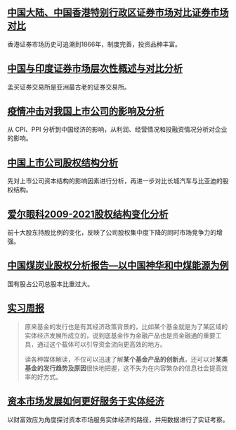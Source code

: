 ## [中国大陆、中国香港特别行政区证券市场对比证券市场对比](https://mp.weixin.qq.com/s/CnrEaF2m0w_RfUxQ4iQ6BQ)
香港证券市场历史可追溯到1866年，制度完善，投资品种丰富。

## [中国与印度证券市场层次性概述与对比分析](https://mp.weixin.qq.com/s/-FmP2AqbEblyXrd3Eccj8w)
孟买证券交易所是亚洲最古老的证券交易所。

## [疫情冲击对我国上市公司的影响及分析](https://mp.weixin.qq.com/s/PE999WKmBCCXntiSNEEPyA)
从 CPI、PPI 分析到中国经济的影响，从利润、经营情况和投融资情况分析对企业的影响。

## [中国上市公司股权结构分析](https://mp.weixin.qq.com/s/Ro9IQHbO4gUDwf4EfN-FSg)
先对上市公司资本结构的影响因素进行分析，再进一步对比长城汽车与比亚迪的股权结构。

## [爱尔眼科2009-2021股权结构变化分析](https://mp.weixin.qq.com/s/Lb0woSzPaKCQhPIwnbu2sQ)
前十大股东持股比例的变化，反映了公司股权集中度下降的同时市场竞争力的增强。

## [中国煤炭业股权分析报告—以中国神华和中煤能源为例](https://mp.weixin.qq.com/s/MUjRQMBEAO4d-BQvGAoGjw)
国有股占公司总股本比重过大。

## [实习周报](https://mp.weixin.qq.com/s/gt4BlAjw38uIQVov1MXUTQ)

> 原来基金的发行也是有其经济政策背景的，比如某个基金就是为了某区域的实体经济发展所成立的，说到底基金作为金融产品也是资金融通的重要工具，通过这个载体可以引导资金流向更高效的地方。
>
> 读各种媒体解读，不仅可以迅速了解**某个基金产品的创新点**，还可以对**某类基金的发行趋势及原因**很快地把握，这不失为在内容繁杂的信息社会提高效率的好方式。

## [资本市场发展如何更好服务于实体经济](https://mp.weixin.qq.com/s/WD8_mmGCM7AiFFc5U2GSIA)
以财富效应为角度探讨资本市场服务实体经济的路径，并用数据进行了实证考察。